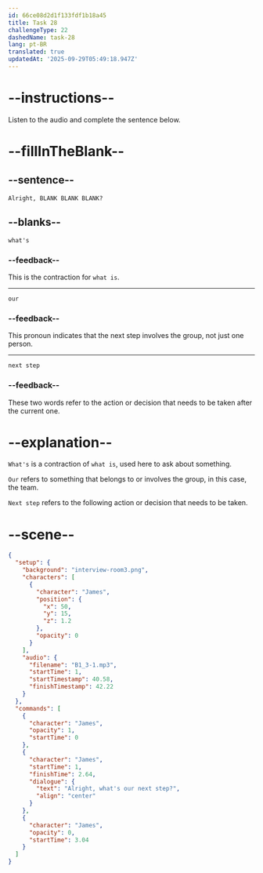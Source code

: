 ```yaml
---
id: 66ce08d2d1f133fdf1b18a45
title: Task 28
challengeType: 22
dashedName: task-28
lang: pt-BR
translated: true
updatedAt: '2025-09-29T05:49:18.947Z'
---
```

<!-- (Audio) James: Alright, what's our next step? -->

# --instructions--

Listen to the audio and complete the sentence below.

# --fillInTheBlank--

## --sentence--

`Alright, BLANK BLANK BLANK?`

## --blanks--

`what's`

### --feedback--

This is the contraction for `what is`.

---

`our`

### --feedback--

This pronoun indicates that the next step involves the group, not just one person.

---

`next step`

### --feedback--

These two words refer to the action or decision that needs to be taken after the current one.

# --explanation--

`What's` is a contraction of `what is`, used here to ask about something.

`Our` refers to something that belongs to or involves the group, in this case, the team.

`Next step` refers to the following action or decision that needs to be taken.

# --scene--

```json
{
  "setup": {
    "background": "interview-room3.png",
    "characters": [
      {
        "character": "James",
        "position": {
          "x": 50,
          "y": 15,
          "z": 1.2
        },
        "opacity": 0
      }
    ],
    "audio": {
      "filename": "B1_3-1.mp3",
      "startTime": 1,
      "startTimestamp": 40.58,
      "finishTimestamp": 42.22
    }
  },
  "commands": [
    {
      "character": "James",
      "opacity": 1,
      "startTime": 0
    },
    {
      "character": "James",
      "startTime": 1,
      "finishTime": 2.64,
      "dialogue": {
        "text": "Alright, what's our next step?",
        "align": "center"
      }
    },
    {
      "character": "James",
      "opacity": 0,
      "startTime": 3.04
    }
  ]
}
```
